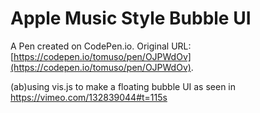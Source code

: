 # Apple Music Style Bubble UI

A Pen created on CodePen.io. Original URL: [https://codepen.io/tomuso/pen/OJPWdOv](https://codepen.io/tomuso/pen/OJPWdOv).

(ab)using vis.js to make a floating bubble UI as seen in https://vimeo.com/132839044#t=115s
